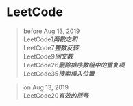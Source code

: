 # LeetCode
>before Aug 13, 2019  
>LeetCode1***两数之和***  
>LeetCode7***整数反转***  
>LeetCode9***回文数***  
>LeetCode26***删除排序数组中的重复项***  
>LeetCode35***搜索插入位置***  

>on Aug 13, 2019  
>LeetCode20***有效的括号***  
